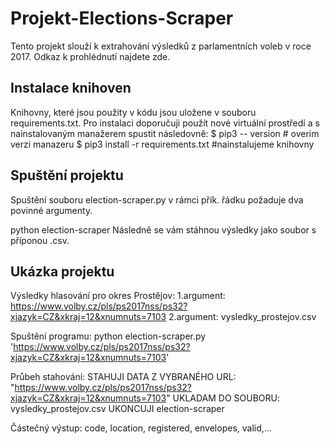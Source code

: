 # Projekt-Elections-Scraper
Tento projekt slouží k extrahování výsledků z parlamentních voleb v roce 2017. Odkaz k prohlédnutí najdete zde.

## Instalace knihoven
Knihovny, které jsou použity v kódu jsou uložene v souboru requirements.txt. Pro instalaci doporučuji použít nové virtuální prostředí a s nainstalovaným manažerem spustit následovně:
$ pip3 -- version                   # overim verzi manazeru
$ pip3 install -r requirements.txt  #nainstalujeme knihovny


## Spuštění projektu
Spuštění souboru election-scraper.py v rámci přík. řádku požaduje dva povinné argumenty.

python election-scraper <odkaz-uzemniho celku> <vysledny-soubor>
Následně se vám stáhnou výsledky jako soubor s příponou .csv.

## Ukázka projektu
Výsledky hlasování pro okres Prostějov:
1.argument: https://www.volby.cz/pls/ps2017nss/ps32?xjazyk=CZ&xkraj=12&xnumnuts=7103
2.argument: vysledky_prostejov.csv

Spuštění programu:
python election-scraper.py 'https://www.volby.cz/pls/ps2017nss/ps32?xjazyk=CZ&xkraj=12&xnumnuts=7103'

Průbeh stahování:
STAHUJI DATA Z VYBRANÉHO URL: "https://www.volby.cz/pls/ps2017nss/ps32?xjazyk=CZ&xkraj=12&xnumnuts=7103"
UKLADAM DO SOUBORU: vysledky_prostejov.csv
UKONCUJI election-scraper

Částečný výstup:
code, location, registered, envelopes, valid,...
